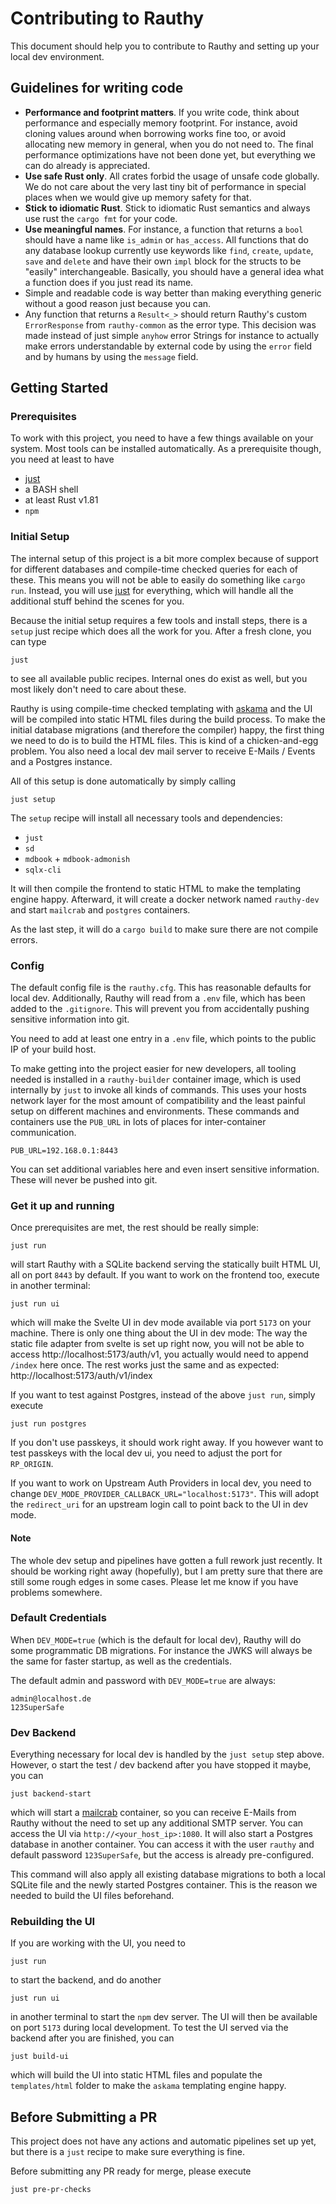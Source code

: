 # Contributing to Rauthy

This document should help you to contribute to Rauthy and setting up your local dev environment.

## Guidelines for writing code

- **Performance and footprint matters**. If you write code, think about performance and especially memory footprint.
  For instance, avoid cloning values around when borrowing works fine too, or avoid allocating new memory in general,
  when you do not need to. The final performance optimizations have not been done yet, but everything we can do already
  is appreciated.
- **Use safe Rust only**. All crates forbid the usage of unsafe code globally. We do not care about the very last tiny
  bit of performance in special places when we would give up memory safety for that.
- **Stick to idiomatic Rust**. Stick to idiomatic Rust semantics and always use rust the `cargo fmt` for your code.
- **Use meaningful names**. For instance, a function that returns a `bool` should have a name like `is_admin` or
  `has_access`. All functions that do any database lookup currently use keywords like `find`, `create`, `update`, `save`
  and `delete` and have their own `impl` block for the structs to be "easily" interchangeable. Basically, you should
  have
  a general idea what a function does if you just read its name.
- Simple and readable code is way better than making everything generic without a good reason just because you can.
- Any function that returns a `Result<_>` should return Rauthy's custom `ErrorResponse` from `rauthy-common` as the
  error type. This decision was made instead of just simple `anyhow` error Strings for instance to actually make
  errors understandable by external code by using the `error` field and by humans by using the `message` field.

## Getting Started

### Prerequisites

To work with this project, you need to have a few things available on your system. Most tools can be installed
automatically. As a prerequisite though, you need at least to have

- [just](https://github.com/casey/just)
- a BASH shell
- at least Rust v1.81
- `npm`

### Initial Setup

The internal setup of this project is a bit more complex because of support for different databases and compile-time
checked queries for each of these. This means you will not be able to easily do something like `cargo run`.
Instead, you will use [just](https://github.com/casey/just) for everything, which will handle all the additional
stuff behind the scenes for you.

Because the initial setup requires a few tools and install steps, there is a `setup` just recipe which does all the
work for you. After a fresh clone, you can type

```
just
```

to see all available public recipes. Internal ones do exist as well, but you most likely don't need to care about these.

Rauthy is using compile-time checked templating with [askama](https://crates.io/crates/askama) and the UI will be
compiled into static HTML files during the build process. To make the initial database migrations (and therefore the
compiler) happy, the first thing we need to do is to build the HTML files. This is kind of a chicken-and-egg problem.
You also need a local dev mail server to receive E-Mails / Events and a Postgres instance.

All of this setup is done automatically by simply calling

```
just setup
```

The `setup` recipe will install all necessary tools and dependencies:

- `just`
- `sd`
- `mdbook` + `mdbook-admonish`
- `sqlx-cli`

It will then compile the frontend to static HTML to make the templating engine happy.
Afterward, it will create a docker network named `rauthy-dev` and start `mailcrab` and `postgres` containers.

As the last step, it will do a `cargo build` to make sure there are not compile errors.

### Config

The default config file is the `rauthy.cfg`. This has reasonable defaults for local dev.
Additionally, Rauthy will read from a `.env` file, which has been added to the `.gitignore`.
This will prevent you from accidentally pushing sensitive information into git.

You need to add at least one entry in a `.env` file, which points to the public IP of your build host.

To make getting into the project easier for new developers, all tooling needed is installed in a `rauthy-builder`
container image, which is used internally by `just` to invoke all kinds of commands. This uses your hosts network
layer for the most amount of compatibility and the least painful setup on different machines and environments.
These commands and containers use the `PUB_URL` in lots of places for inter-container communication.

```
PUB_URL=192.168.0.1:8443
```

You can set additional variables here and even insert sensitive information. These will never be pushed into git.

### Get it up and running

Once prerequisites are met, the rest should be really simple:

```
just run
```

will start Rauthy with a SQLite backend serving the statically built HTML UI, all on port `8443` by default.
If you want to work on the frontend too, execute in another terminal:

```
just run ui
```

which will make the Svelte UI in dev mode available via port `5173` on your machine.
There is only one thing about the UI in dev mode: The way the static file adapter from svelte is set up right now,
you will not be able to access http://localhost:5173/auth/v1, you actually would need to append `/index` here once.
The rest works just the same and as expected: http://localhost:5173/auth/v1/index

If you want to test against Postgres, instead of the above `just run`, simply execute

```
just run postgres
```

If you don't use passkeys, it should work right away. If you however want to test passkeys with the local
dev ui, you need to adjust the port for `RP_ORIGIN`.

If you want to work on Upstream Auth Providers in local dev, you need to change
`DEV_MODE_PROVIDER_CALLBACK_URL="localhost:5173"`. This will adopt the `redirect_uri` for an upstream login call
to point back to the UI in dev mode.

#### Note

The whole dev setup and pipelines have gotten a full rework just recently.
It should be working right away (hopefully), but I am pretty sure that there are still some rough edges in some cases.
Please let me know if you have problems somewhere.

### Default Credentials

When `DEV_MODE=true` (which is the default for local dev), Rauthy will do some programmatic DB migrations. For instance
the JWKS will always be the same for faster startup, as well as the credentials.

The default admin and password with `DEV_MODE=true` are always:

```
admin@localhost.de
123SuperSafe
```

### Dev Backend

Everything necessary for local dev is handled by the `just setup` step above. However, o start the test / dev backend
after you have stopped it maybe, you can

```
just backend-start
```

which will start a [mailcrab](https://github.com/tweedegolf/mailcrab) container, so you can receive E-Mails from Rauthy
without the need to set up any additional SMTP server. You can access the UI via `http://<your_host_ip>:1080`.
It will also start a Postgres database in another container. You can access it with the user `rauthy` and default
password `123SuperSafe`, but the access is already pre-configured.

This command will also apply all existing database migrations to both a local SQLite file and the newly started
Postgres container. This is the reason we needed to build the UI files beforehand.

### Rebuilding the UI

If you are working with the UI, you need to

```
just run
```

to start the backend, and do another

```
just run ui
```

in another terminal to start the `npm` dev server. The UI will then be available on port `5173` during local
development. To test the UI served via the backend after you are finished, you can

```
just build-ui
```

which will build the UI into static HTML files and populate the `templates/html` folder to make the `askama`
templating engine happy.

## Before Submitting a PR

This project does not have any actions and automatic pipelines set up yet, but there is a `just` recipe to make sure
everything is fine.

Before submitting any PR ready for merge, please execute

```
just pre-pr-checks
```
